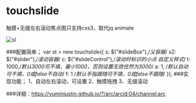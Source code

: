 # touchslide
触摸+无缝左右滚动焦点图只支持css3，取代jq animate

![sl](https://yuminjustin.github.io/resource/img/uploads/481813734.jpg "sl") 

###配置简单；
        var st = new touchslide({
           s: $("#slideBox"),/*父容器*/
           s2: $("#slider"),/*滚动容器*/
           c: $("#slideControl"),/*滚动时标识的小点 自定义样式*/
           t: 1000,/*默认3000可不填，最小1000，否则设置无效任然为3000*/
           a: 1, /*默认自动可不填，0或false不自动*/
           f: 1 /*默认手指跟随可不填，0或false不跟随*/
       });
###实现功能；
         1、自动左右滚动，可设置
         2、触摸拖拽
         3、无缝滚动

###详细：https://yuminjustin.github.io/?/arc/arcid:04/channel:arc
